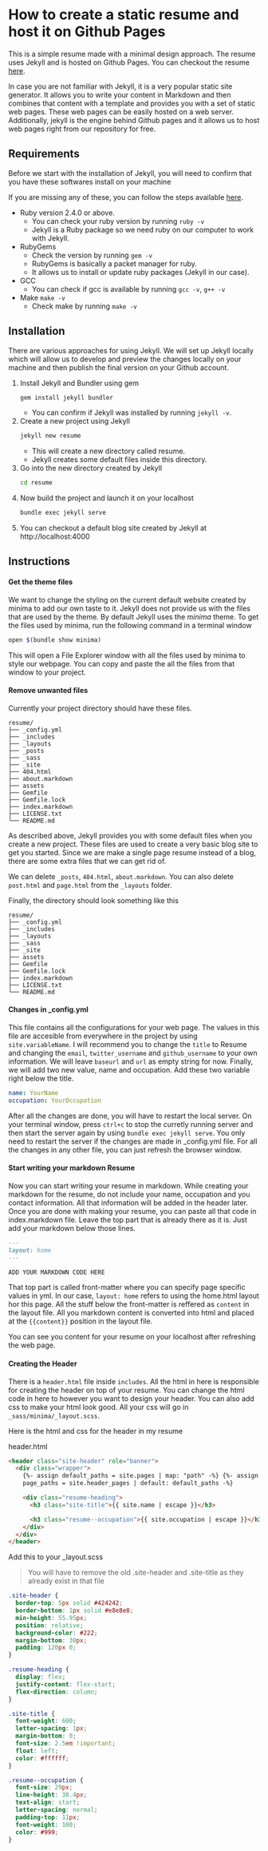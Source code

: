 # How to create a static resume and host it on Github Pages

This is a simple resume made with a minimal design approach. The resume uses Jekyll and is hosted on Github Pages. You can checkout the resume [here](https://wahegurupal1912.github.io/resume/).

In case you are not familiar with Jekyll, it is a very popular static site generator. It allows you to write your content in Markdown and then combines that content with a template and provides you with a set of static web pages. These web pages can be easily hosted on a web server. Additionally, jekyll is the engine behind Github pages and it allows us to host web pages right from our repository for free.

## Requirements

Before we start with the installation of Jekyll, you will need to confirm that you have these softwares install on your machine

If you are missing any of these, you can follow the steps available [here](https://jekyllrb.com/docs/installation/).

- Ruby version 2.4.0 or above.
  - You can check your ruby version by running `ruby -v`
  - Jekyll is a Ruby package so we need ruby on our computer to work with Jekyll.
- RubyGems
  - Check the version by running `gem -v`
  - RubyGems is basically a packet manager for ruby.
  - It allows us to install or update ruby packages (Jekyll in our case).
- GCC
  - You can check if gcc is available by running `gcc -v`, `g++ -v`
- Make `make -v`
  - Check make by running `make -v`

## Installation

There are various approaches for using Jekyll. We will set up Jekyll locally which will allow us to develop and preview the changes locally on your machine and then publish the final version on your Github account.

1. Install Jekyll and Bundler using gem
   ```bash
   gem install jekyll bundler
   ```
   - You can confirm if Jekyll was installed by running `jekyll -v`.
2. Create a new project using Jekyll
   ```bash
   jekyll new resume
   ```
   - This will create a new directory called resume.
   - Jekyll creates some default files inside this directory.
3. Go into the new directory created by Jekyll
   ```bash
   cd resume
   ```
4. Now build the project and launch it on your localhost
   ```bash
   bundle exec jekyll serve
   ```
5. You can checkout a default blog site created by Jekyll at http://localhost:4000

## Instructions

#### Get the theme files

We want to change the styling on the current default website created by minima to add our own taste to it. Jekyll does not provide us with the files that are used by the theme. By default Jekyll uses the _minima_ theme. To get the files used by minima, run the following command in a terminal window

```bash
open $(bundle show minima)
```

This will open a File Explorer window with all the files used by minima to style our webpage. You can copy and paste the all the files from that window to your project.

#### Remove unwanted files

Currently your project directory should have these files.

```
resume/
├── _config.yml
├── _includes
├── _layouts
├── _posts
├── _sass
├── _site
├── 404.html
├── about.markdown
├── assets
├── Gemfile
├── Gemfile.lock
├── index.markdown
├── LICENSE.txt
└── README.md
```

As described above, Jekyll provides you with some default files when you create a new project. These files are used to create a very basic blog site to get you started. Since we are make a single page resume instead of a blog, there are some extra files that we can get rid of.

We can delete `_posts`, `404.html`, `about.markdown`. You can also delete `post.html` and `page.html` from the `_layouts` folder.

Finally, the directory should look something like this

```
resume/
├── _config.yml
├── _includes
├── _layouts
├── _sass
├── _site
├── assets
├── Gemfile
├── Gemfile.lock
├── index.markdown
├── LICENSE.txt
└── README.md
```

#### Changes in \_config.yml

This file contains all the configurations for your web page. The values in this file are accesible from everywhere in the project by using `site.variableName`.
I will recommend you to change the `title` to Resume and changing the `email`, `twitter_username` and `github_username` to your own information. We will leave `baseurl` and `url` as empty string for now. Finally, we will add two new value, name and occupation. Add these two variable right below the title.

```yml
name: YourName
occupation: YourOccupation
```

After all the changes are done, you will have to restart the local server. On your terminal window, press `ctrl+c` to stop the curretly running server and then start the server again by using `bundle exec jekyll serve`. You only need to restart the server if the changes are made in \_config.yml file. For all the changes in any other file, you can just refresh the browser window.

#### Start writing your markdown Resume

Now you can start writing your resume in markdown. While creating your markdown for the resume, do not include your name, occupation and you contact information. All that information will be added in the header later. Once you are done with making your resume, you can paste all that code in index.markdown file. Leave the top part that is already there as it is. Just add your markdown below those lines.

```md
---
layout: home
---

ADD YOUR MARKDOWN CODE HERE
```

That top part is called front-matter where you can specify page specific values in yml. In our case, `layout: home` refers to using the home.html layout hor this page. All the stuff below the front-matter is reffered as `content` in the layout file. All you markdown content is converted into html and placed at the `{{content}}` position in the layout file.

You can see you content for your resume on your localhost after refreshing the web page.

#### Creating the Header

There is a `header.html` file inside `includes`. All the html in here is responsible for creating the header on top of your resume. You can change the html code in here to however you want to design your header. You can also add css to make your html look good. All your css will go in `_sass/minima/_layout.scss`.

Here is the html and css for the header in my resume

header.html

```html
<header class="site-header" role="banner">
  <div class="wrapper">
    {%- assign default_paths = site.pages | map: "path" -%} {%- assign
    page_paths = site.header_pages | default: default_paths -%}

    <div class="resume-heading">
      <h3 class="site-title">{{ site.name | escape }}</h3>

      <h3 class="resume--occupation">{{ site.occupation | escape }}</h3>
    </div>
  </div>
</header>
```

Add this to your \_layout.scss

> You will have to remove the old .site-header and .site-title as they already exist in that file

```scss
.site-header {
  border-top: 5px solid #424242;
  border-bottom: 1px solid #e8e8e8;
  min-height: 55.95px;
  position: relative;
  background-color: #222;
  margin-bottom: 30px;
  padding: 120px 0;
}

.resume-heading {
  display: flex;
  justify-content: flex-start;
  flex-direction: column;
}

.site-title {
  font-weight: 600;
  letter-spacing: 1px;
  margin-bottom: 0;
  font-size: 2.5em !important;
  float: left;
  color: #ffffff;
}

.resume--occupation {
  font-size: 29px;
  line-height: 38.4px;
  text-align: start;
  letter-spacing: normal;
  padding-top: 11px;
  font-weight: 100;
  color: #999;
}
```
